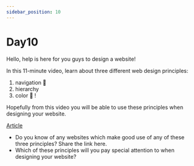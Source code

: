 ```yaml
---
sidebar_position: 10
---
```

# Day10

Hello, help is here for you guys to design a website!

 In this 11-minute video, learn about three different web design principles:
 1. navigation 🧭
 2. hierarchy
 3. color 🎨 !
 
  Hopefully from this video you will be able to use these principles when designing your website. 

[Article](https://bit.ly/website-design-principles1)
 
- Do you know of any websites which make good use of any of these three principles? Share the link here.
- Which of these principles will you pay special attention to when designing your website?